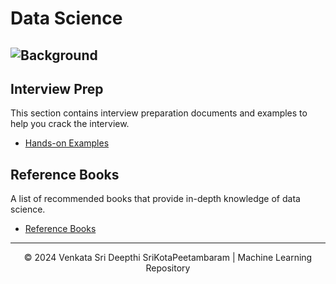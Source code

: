 # Data Science

## ![Background](https://logicmojo.com/assets/dist/new_pages/images/data-science-intro.gif)

## Interview Prep
This section contains interview preparation documents and examples to help you crack the interview.

- [Hands-on Examples](https://github.com/SKPVenkataSDeepthi/Data-Science/tree/main/Interview%20Prep)

## Reference Books
A list of recommended books that provide in-depth knowledge of data science.

- [Reference Books](https://github.com/SKPVenkataSDeepthi/Data-Science/tree/main/Ref.%20Books)

---

<p align="center">&copy; 2024 Venkata Sri Deepthi SriKotaPeetambaram | Machine Learning Repository</p>
